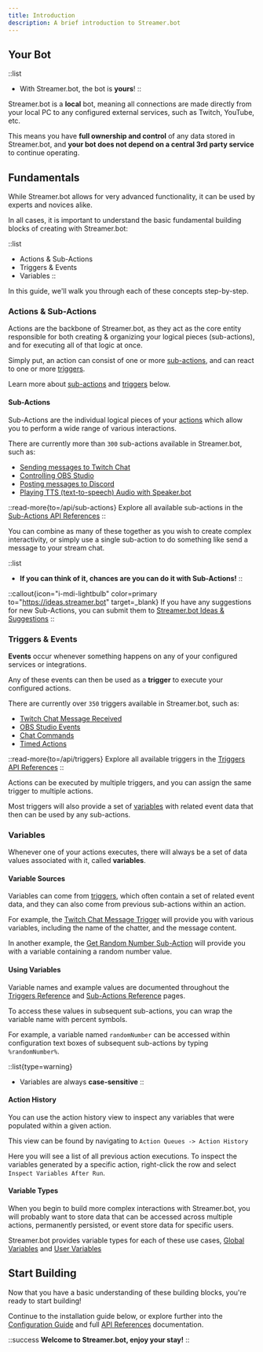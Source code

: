 ```yaml
---
title: Introduction
description: A brief introduction to Streamer.bot
---
```


## Your Bot
::list
- With Streamer.bot, the bot is **yours**!
::

Streamer.bot is a **local** bot, meaning all connections are made directly from your local PC to any configured external services, such as Twitch, YouTube, etc.

This means you have **full ownership and control** of any data stored in Streamer.bot, and **your bot does not depend on a central 3rd party service** to continue operating.

## Fundamentals
While Streamer.bot allows for very advanced functionality, it can be used by experts and novices alike.

In all cases, it is important to understand the basic fundamental building blocks of creating with Streamer.bot:

::list
- Actions & Sub-Actions
- Triggers & Events
- Variables
::

In this guide, we'll walk you through each of these concepts step-by-step.

### Actions & Sub-Actions
Actions are the backbone of Streamer.bot, as they act as the core entity responsible for both creating & organizing your logical pieces (sub-actions), and for executing all of that logic at once.

Simply put, an action can consist of one or more [sub-actions](#actions-sub-actions), and can react to one or more [triggers](#triggers-events).

Learn more about [sub-actions](#actions-sub-actions) and [triggers](#triggers-events) below.

#### Sub-Actions
Sub-Actions are the individual logical pieces of your [actions](#actions-sub-actions) which allow you to perform a wide range of various interactions.

There are currently more than `300` sub-actions available in Streamer.bot, such as:
- [Sending messages to Twitch Chat](/api/sub-actions/twitch/chat/send-message-to-channel)
- [Controlling OBS Studio](/api/sub-actions/obs-studio)
- [Posting messages to Discord](/api/sub-actions/integrations/discord)
- [Playing TTS (text-to-speech) Audio with Speaker.bot](/api/sub-actions/speakerbot/speak)

::read-more{to=/api/sub-actions}
Explore all available sub-actions in the [Sub-Actions API References](/api/sub-actions)
::

You can combine as many of these together as you wish to create complex interactivity, or simply use a single sub-action to do something like send a message to your stream chat.

::list
 - **If you can think of it, chances are you can do it with Sub-Actions!**
::

::callout{icon="i-mdi-lightbulb" color=primary to="https://ideas.streamer.bot" target=_blank}
If you have any suggestions for new Sub-Actions, you can submit them to [Streamer.bot Ideas & Suggestions](https://ideas.streamer.bot)
::

### Triggers & Events
**Events** occur whenever something happens on any of your configured services or integrations.

Any of these events can then be used as a **trigger** to execute your configured actions.

There are currently over `350` triggers available in Streamer.bot, such as:
- [Twitch Chat Message Received](/api/triggers/twitch/chat/message)
- [OBS Studio Events](/api/triggers/obs-studio/event)
- [Chat Commands](/api/triggers/core/commands/command-triggered)
- [Timed Actions](/api/triggers/core/timed-actions)

::read-more{to=/api/triggers}
Explore all available triggers in the [Triggers API References](/api/triggers)
::

Actions can be executed by multiple triggers, and you can assign the same trigger to multiple actions.

Most triggers will also provide a set of [variables](#variables) with related event data that then can be used by any sub-actions.

### Variables
Whenever one of your actions executes, there will always be a set of data values associated with it, called **variables**.

#### Variable Sources
Variables can come from [triggers](#triggers-events), which often contain a set of related event data, and they can also come from previous sub-actions within an action.

For example, the [Twitch Chat Message Trigger](/api/triggers/twitch/chat/message) will provide you with various variables, including the name of the chatter, and the message content.

In another example, the [Get Random Number Sub-Action](/api/sub-actions/core/logic/get-random-number) will provide you with a variable containing a random number value.

#### Using Variables
Variable names and example values are documented throughout the [Triggers Reference](/api/triggers) and [Sub-Actions Reference](/api/sub-actions) pages.

To access these values in subsequent sub-actions, you can wrap the variable name with percent symbols.

For example, a variable named `randomNumber` can be accessed within configuration text boxes of subsequent sub-actions by typing `%randomNumber%`.

::list{type=warning}
- Variables are always **case-sensitive**
::

#### Action History
You can use the action history view to inspect any variables that were populated within a given action.

This view can be found by navigating to `Action Queues -> Action History`

Here you will see a list of all previous action executions. To inspect the variables generated by a specific action, right-click the row and select `Inspect Variables After Run`.

#### Variable Types
When you begin to build more complex interactions with Streamer.bot, you will probably want to store data that can be accessed across multiple actions, permanently persisted, or event store data for specific users.

Streamer.bot provides variable types for each of these use cases, [Global Variables](/guide/variables#global-variables) and [User Variables](/guide/variables#user-variables)

## Start Building
Now that you have a basic understanding of these building blocks, you're ready to start building!

Continue to the installation guide below, or explore further into the [Configuration Guide](/guide) and full [API References](/api) documentation.

::success
**Welcome to Streamer.bot, enjoy your stay!**
::